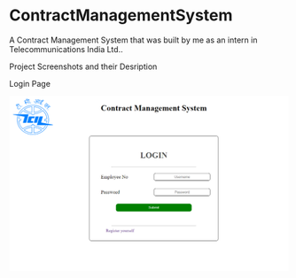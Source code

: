 # ContractManagementSystem
A Contract Management System that was built by me as an intern in Telecommunications India Ltd..

Project Screenshots and their Desription

Login Page

![Login Page](https://github.com/vasharma05/ContractManagementSystem/blob/master/Screenshots/Login.PNG)
